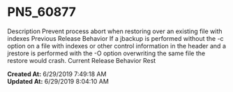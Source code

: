 # PN5_60877

Description Prevent process abort when restoring over an existing file with indexes Previous Release Behavior If a jbackup is performed without the -c option on a file with indexes or other control information in the header and a jrestore is performed with the -O option overwriting the same file the restore would crash. Current Release Behavior Rest  

**Created At:** 6/29/2019 7:49:18 AM  
**Updated At:** 6/29/2019 8:04:10 AM  

